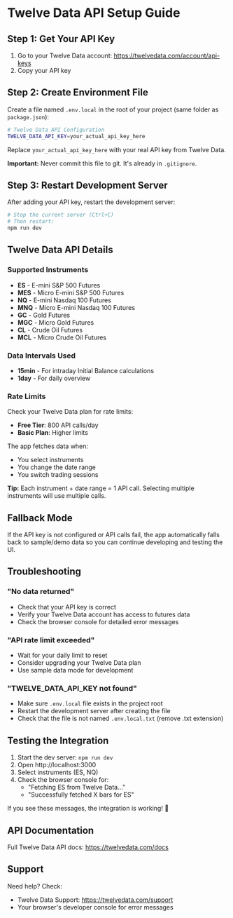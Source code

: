 # Twelve Data API Setup Guide

## Step 1: Get Your API Key

1. Go to your Twelve Data account: https://twelvedata.com/account/api-keys
2. Copy your API key

## Step 2: Create Environment File

Create a file named `.env.local` in the root of your project (same folder as `package.json`):

```bash
# Twelve Data API Configuration
TWELVE_DATA_API_KEY=your_actual_api_key_here
```

Replace `your_actual_api_key_here` with your real API key from Twelve Data.

**Important:** Never commit this file to git. It's already in `.gitignore`.

## Step 3: Restart Development Server

After adding your API key, restart the development server:

```bash
# Stop the current server (Ctrl+C)
# Then restart:
npm run dev
```

## Twelve Data API Details

### Supported Instruments
- **ES** - E-mini S&P 500 Futures
- **MES** - Micro E-mini S&P 500 Futures
- **NQ** - E-mini Nasdaq 100 Futures
- **MNQ** - Micro E-mini Nasdaq 100 Futures
- **GC** - Gold Futures
- **MGC** - Micro Gold Futures
- **CL** - Crude Oil Futures
- **MCL** - Micro Crude Oil Futures

### Data Intervals Used
- **15min** - For intraday Initial Balance calculations
- **1day** - For daily overview

### Rate Limits
Check your Twelve Data plan for rate limits:
- **Free Tier**: 800 API calls/day
- **Basic Plan**: Higher limits

The app fetches data when:
- You select instruments
- You change the date range
- You switch trading sessions

**Tip:** Each instrument + date range = 1 API call. Selecting multiple instruments will use multiple calls.

## Fallback Mode

If the API key is not configured or API calls fail, the app automatically falls back to sample/demo data so you can continue developing and testing the UI.

## Troubleshooting

### "No data returned"
- Check that your API key is correct
- Verify your Twelve Data account has access to futures data
- Check the browser console for detailed error messages

### "API rate limit exceeded"
- Wait for your daily limit to reset
- Consider upgrading your Twelve Data plan
- Use sample data mode for development

### "TWELVE_DATA_API_KEY not found"
- Make sure `.env.local` file exists in the project root
- Restart the development server after creating the file
- Check that the file is not named `.env.local.txt` (remove .txt extension)

## Testing the Integration

1. Start the dev server: `npm run dev`
2. Open http://localhost:3000
3. Select instruments (ES, NQ)
4. Check the browser console for:
   - "Fetching ES from Twelve Data..."
   - "Successfully fetched X bars for ES"

If you see these messages, the integration is working! 🎉

## API Documentation

Full Twelve Data API docs: https://twelvedata.com/docs

## Support

Need help? Check:
- Twelve Data Support: https://twelvedata.com/support
- Your browser's developer console for error messages

